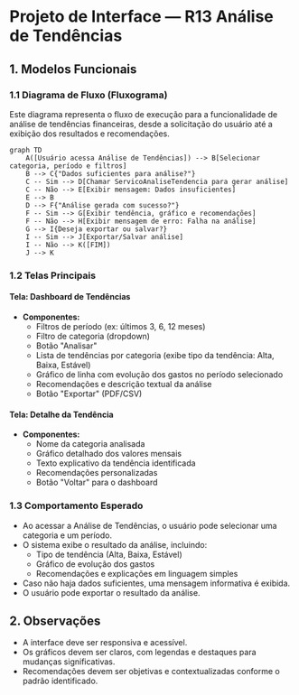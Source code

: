 # Projeto de Interface — R13 Análise de Tendências

## 1. Modelos Funcionais

### 1.1 Diagrama de Fluxo (Fluxograma)

Este diagrama representa o fluxo de execução para a funcionalidade de análise de tendências financeiras, desde a solicitação do usuário até a exibição dos resultados e recomendações.

```mermaid
graph TD
    A([Usuário acessa Análise de Tendências]) --> B[Selecionar categoria, período e filtros]
    B --> C{"Dados suficientes para análise?"}
    C -- Sim --> D[Chamar ServicoAnaliseTendencia para gerar análise]
    C -- Não --> E[Exibir mensagem: Dados insuficientes]
    E --> B
    D --> F{"Análise gerada com sucesso?"}
    F -- Sim --> G[Exibir tendência, gráfico e recomendações]
    F -- Não --> H[Exibir mensagem de erro: Falha na análise]
    G --> I{Deseja exportar ou salvar?}
    I -- Sim --> J[Exportar/Salvar análise]
    I -- Não --> K([FIM])
    J --> K
```

### 1.2 Telas Principais

#### Tela: Dashboard de Tendências

- **Componentes:**
  - Filtros de período (ex: últimos 3, 6, 12 meses)
  - Filtro de categoria (dropdown)
  - Botão "Analisar"
  - Lista de tendências por categoria (exibe tipo da tendência: Alta, Baixa, Estável)
  - Gráfico de linha com evolução dos gastos no período selecionado
  - Recomendações e descrição textual da análise
  - Botão "Exportar" (PDF/CSV)

#### Tela: Detalhe da Tendência

- **Componentes:**
  - Nome da categoria analisada
  - Gráfico detalhado dos valores mensais
  - Texto explicativo da tendência identificada
  - Recomendações personalizadas
  - Botão "Voltar" para o dashboard

### 1.3 Comportamento Esperado

- Ao acessar a Análise de Tendências, o usuário pode selecionar uma categoria e um período.
- O sistema exibe o resultado da análise, incluindo:
  - Tipo de tendência (Alta, Baixa, Estável)
  - Gráfico de evolução dos gastos
  - Recomendações e explicações em linguagem simples
- Caso não haja dados suficientes, uma mensagem informativa é exibida.
- O usuário pode exportar o resultado da análise.

## 2. Observações

- A interface deve ser responsiva e acessível.
- Os gráficos devem ser claros, com legendas e destaques para mudanças significativas.
- Recomendações devem ser objetivas e contextualizadas conforme o padrão identificado.
